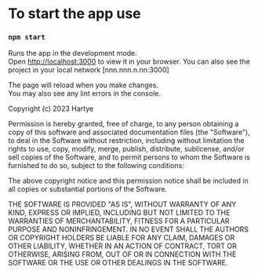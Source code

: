 # To start the app use

### `npm start`

Runs the app in the development mode.\
Open [http://localhost:3000](http://localhost:3000) to view it in your browser.
You can also see the project in your local network [nnn.nnn.n.nn:3000]

The page will reload when you make changes.\
You may also see any lint errors in the console.

Copyright (c) 2023 Hartye

Permission is hereby granted, free of charge, to any person obtaining a copy
of this software and associated documentation files (the "Software"), to deal
in the Software without restriction, including without limitation the rights
to use, copy, modify, merge, publish, distribute, sublicense, and/or sell
copies of the Software, and to permit persons to whom the Software is
furnished to do so, subject to the following conditions:

The above copyright notice and this permission notice shall be included in all
copies or substantial portions of the Software.

THE SOFTWARE IS PROVIDED "AS IS", WITHOUT WARRANTY OF ANY KIND, EXPRESS OR
IMPLIED, INCLUDING BUT NOT LIMITED TO THE WARRANTIES OF MERCHANTABILITY,
FITNESS FOR A PARTICULAR PURPOSE AND NONINFRINGEMENT. IN NO EVENT SHALL THE
AUTHORS OR COPYRIGHT HOLDERS BE LIABLE FOR ANY CLAIM, DAMAGES OR OTHER
LIABILITY, WHETHER IN AN ACTION OF CONTRACT, TORT OR OTHERWISE, ARISING FROM,
OUT OF OR IN CONNECTION WITH THE SOFTWARE OR THE USE OR OTHER DEALINGS IN THE
SOFTWARE.

